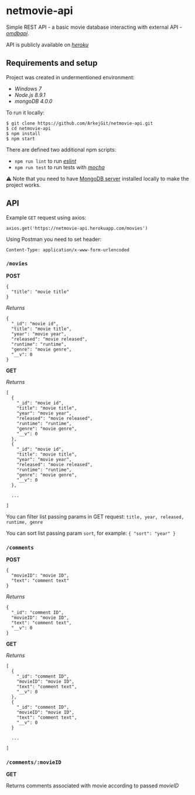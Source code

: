 # netmovie-api

Simple REST API - a basic movie database interacting with external API - *[omdbapi](http://www.omdbapi.com/)*.

API is publicly available on *[heroku](https://netmovie-api.herokuapp.com/)*

## Requirements and setup

Project was created in undermentioned environment:
- *Windows 7*
- *Node.js 8.9.1*
- *mongoDB 4.0.0*

To run it locally:
```
$ git clone https://github.com/ArkejGit/netmovie-api.git
$ cd netmovie-api
$ npm install
$ npm start
```
There are defined two additional npm scripts:
- `npm run lint` to run *[eslint](https://eslint.org/)*
- `npm run test` to run tests with *[mocha](https://mochajs.org/)*

:warning: Note that you need to have [MongoDB server](https://www.mongodb.com/download-center?jmp=nav#community) installed locally to make the project works.

## API
Example `GET` request using axios:
```
axios.get('https://netmovie-api.herokuapp.com/movies')
```
Using Postman you need to set header:
```
Content-Type: application/x-www-form-urlencoded
```
### `/movies`

**POST**

```
{
  "title": "movie title"
}
```

*Returns*

```
{
  "_id": "movie id",
  "title": "movie title",
  "year": "movie year",
  "released": "movie released",
  "runtime": "runtime",
  "genre": "movie genre",
  "__v": 0
}
```

**GET**

*Returns*

```
[
  {
    "_id": "movie id",
    "title": "movie title",
    "year": "movie year",
    "released": "movie released",
    "runtime": "runtime",
    "genre": "movie genre",
    "__v": 0
  },
  {
    "_id": "movie id",
    "title": "movie title",
    "year": "movie year",
    "released": "movie released",
    "runtime": "runtime",
    "genre": "movie genre",
    "__v": 0
  },
  
  ...
  
]
```

You can filter list passing params in GET request:
`title, year, released, runtime, genre`

You can sort list passing param `sort`, for example:
` { "sort": "year" } `

### `/comments`

**POST**

```
{
  "movieID": "movie ID",
  "text": "comment text"
}
```

*Returns*

```
{
  "_id": "comment ID",
  "movieID": "movie ID",
  "text": "comment text",
  "__v": 0
}
```

**GET**

*Returns*

```
[
  {
    "_id": "comment ID",
    "movieID": "movie ID",
    "text": "comment text",
    "__v": 0
  },
  {
    "_id": "comment ID",
    "movieID": "movie ID",
    "text": "comment text",
    "__v": 0
  }
  
  ...
  
]
```

### `/comments/:movieID`

**GET**

Returns comments associated with movie according to passed *movieID*
